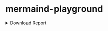 # mermaind-playground


<details>
    <summary>Download Report</summary>
    
``` mermaid
    flowchart TB
    User((User))--ti-->Downloader_Queue
   

```   

</details>


 